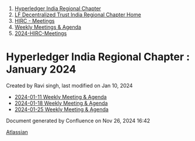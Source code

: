 1. [Hyperledger India Regional Chapter](index.html)
2. [LF Decentralized Trust India Regional Chapter Home](LF-Decentralized-Trust-India-Regional-Chapter-Home_19169282.html)
3. [HIRC - Meetings](HIRC---Meetings_19169350.html)
4. [Weekly Meetings &amp; Agenda](19169352.html)
5. [2024-HIRC-Meetings](2024-HIRC-Meetings_19171429.html)

# Hyperledger India Regional Chapter : January 2024

Created by Ravi singh, last modified on Jan 10, 2024

- [2024-01-11 Weekly Meeting &amp; Agenda](19171432.html)
- [2024-01-18 Weekly Meeting &amp; Agenda](19171443.html)
- [2024-01-25 Weekly Meeting &amp; Agenda](19171454.html)

Document generated by Confluence on Nov 26, 2024 16:42

[Atlassian](http://www.atlassian.com/)
